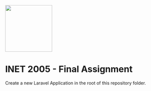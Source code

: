 <img width="150px" src="https://w0244079.github.io/nscc/nscc-jpeg.jpg" >

# INET 2005 - Final Assignment

Create a new Laravel Application in the root of this repository folder.
